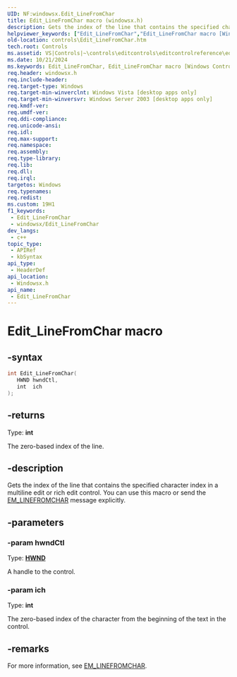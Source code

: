 ```yaml
---
UID: NF:windowsx.Edit_LineFromChar
title: Edit_LineFromChar macro (windowsx.h)
description: Gets the index of the line that contains the specified character index in a multiline edit or rich edit control. You can use this macro or send the EM_LINEFROMCHAR message explicitly.
helpviewer_keywords: ["Edit_LineFromChar","Edit_LineFromChar macro [Windows Controls]","_win32_Edit_LineFromChar","_win32_Edit_LineFromChar_cpp","controls.Edit_LineFromChar","controls._win32_Edit_LineFromChar","windowsx/Edit_LineFromChar"]
old-location: controls\Edit_LineFromChar.htm
tech.root: Controls
ms.assetid: VS|Controls|~\controls\editcontrols\editcontrolreference\editcontrolmacros\edit_linefromchar.htm
ms.date: 10/21/2024
ms.keywords: Edit_LineFromChar, Edit_LineFromChar macro [Windows Controls], _win32_Edit_LineFromChar, _win32_Edit_LineFromChar_cpp, controls.Edit_LineFromChar, controls._win32_Edit_LineFromChar, windowsx/Edit_LineFromChar
req.header: windowsx.h
req.include-header: 
req.target-type: Windows
req.target-min-winverclnt: Windows Vista [desktop apps only]
req.target-min-winversvr: Windows Server 2003 [desktop apps only]
req.kmdf-ver: 
req.umdf-ver: 
req.ddi-compliance: 
req.unicode-ansi: 
req.idl: 
req.max-support: 
req.namespace: 
req.assembly: 
req.type-library: 
req.lib: 
req.dll: 
req.irql: 
targetos: Windows
req.typenames: 
req.redist: 
ms.custom: 19H1
f1_keywords:
 - Edit_LineFromChar
 - windowsx/Edit_LineFromChar
dev_langs:
 - c++
topic_type:
 - APIRef
 - kbSyntax
api_type:
 - HeaderDef
api_location:
 - Windowsx.h
api_name:
 - Edit_LineFromChar
---
```


# Edit_LineFromChar macro

## -syntax

```cpp
int Edit_LineFromChar(
   HWND hwndCtl,
   int  ich
);
```

## -returns

Type: **int**

The zero-based index of the line.


## -description

Gets the index of the line that contains the specified character index in a multiline edit or rich edit control. You can use this macro or send the <a href="/windows/desktop/Controls/em-linefromchar">EM_LINEFROMCHAR</a> message explicitly.

## -parameters

### -param hwndCtl

Type: <b><a href="/windows/desktop/WinProg/windows-data-types">HWND</a></b>

A handle to the control.

### -param ich

Type: <b>int</b>

The zero-based index of the character from the beginning of the text in the control.

## -remarks

For more information, see <a href="/windows/desktop/Controls/em-linefromchar">EM_LINEFROMCHAR</a>.
